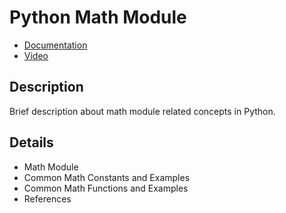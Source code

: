 # Python Math Module

* [Documentation](./Python_Math_Module.ipynb)
* [Video](https://drive.google.com/file/d/1KV-Te26kaqu4wZG9-WEggHMXtxIvEvRi/view?usp=sharing)
## Description
Brief description about math module related concepts in Python.

## Details
 - Math Module
 - Common Math Constants and Examples
 - Common Math Functions and Examples
 - References
